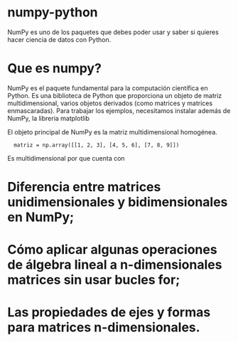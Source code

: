 # numpy-python
  NumPy es uno de los paquetes que debes poder usar y saber si quieres hacer ciencia de datos con Python. 
# Que es numpy?

  NumPy es el paquete fundamental para la computación científica en Python. Es una biblioteca de Python que proporciona un objeto de matriz multidimensional, varios objetos derivados (como matrices y matrices enmascaradas). Para trabajar los ejemplos, necesitamos instalar además de NumPy, la libreria matplotlib

  El objeto principal de NumPy es la matriz multidimensional homogénea.

      matriz = np.array([[1, 2, 3], [4, 5, 6], [7, 8, 9]])
  
  Es multidimensional por que cuenta con       
      
# Diferencia entre matrices unidimensionales y bidimensionales en NumPy;

# Cómo aplicar algunas operaciones de álgebra lineal a n-dimensionales matrices sin usar bucles for;

# Las propiedades de ejes y formas para matrices n-dimensionales.

